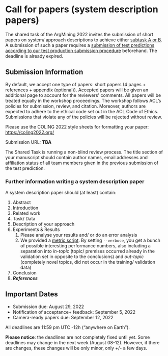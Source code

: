 # Call for papers (system description papers)

The shared task of the ArgMining 2022 invites the submission of short papers on system/ approach descriptions to achieve either [subtask A or B](https://phhei.github.io/ArgsValidNovel/). A submission of such a paper requires a [submission of test predictions according to our test production submission procedure](https://phhei.github.io/ArgsValidNovel/submission) beforehand. The deadline is already expired.

## Submission Information

By default, we accept one type of papers: short papers (4 pages + references + appendix (optional)). Accepted papers will be given an additional page to account for the reviewers' comments. All papers will be treated equally in the workshop proceedings. The workshop follows ACL’s policies for submission, review, and citation. Moreover, authors are expected to adhere to the ethical code set out in the ACL Code of Ethics. Submissions that violate any of the policies will be rejected without review.

Please use the COLING 2022 style sheets for formatting your paper: https://coling2022.org/

Submission URL: **TBA**

The Shared Task is running a non-blind review process. The title section of your manuscript should contain author names, email addresses and affiliation status of all team members given in the previous submission of the test prediction.

### Further information writing a system description paper

A system description paper should (at least) contain:

1. Abstract
2. Introduction
3. Related work
4. Task/ Data
5. Description of your approach
6. Experiments & Results
   1. Please analyse your results and/ or do an error analysis
   2. We provided a [metric script](https://github.com/phhei/ArgsValidNovel/blob/gh-pages/Evaluation/Evaluator.py). By setting ``--verbose``, you get a bunch of possible interesting performance numbers, also including a separation into _in-topic_ (topic/ premises occurred already in the validation set in opposite to the conclusions) and _out-topic_ (completely novel topics, did not occur in the training/ validation data)
7. Conclusion
8. **_References_**

## Important Dates

- Submission due: August 29, 2022
- Notification of acceptance+ feedback: September 5, 2022
- Camera-ready papers due: September 12, 2022

All deadlines are 11:59 pm UTC -12h (“anywhere on Earth”).

**Please notice**: the deadlines are not completely fixed until yet. Some deadlines may change in the next week (August 08-12). However, if there are changes, these changes will be only minor, only +/- a few days.
